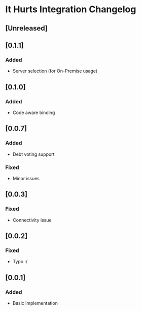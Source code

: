 <!-- Keep a Changelog guide -> https://keepachangelog.com -->

# It Hurts Integration Changelog

## [Unreleased]

## [0.1.1]
### Added
- Server selection (for On-Premise usage)

## [0.1.0]
### Added
- Code aware binding

## [0.0.7]
### Added
- Debt voting support

### Fixed
- Minor issues

## [0.0.3]
### Fixed
- Connectivity issue

## [0.0.2]
### Fixed
- Typo :/

## [0.0.1]
### Added
- Basic implementation

